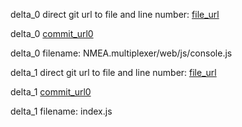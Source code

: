 delta_0 direct git url to file and line number: [file_url](https://www.github.com/OlivierLD/raspberry-coffee/commit/e5fededc8042208018d219aca3cb4f4d2fbb0226/#diff-f221aa15667ae3d0b717b0c0dfd3bf88ca5480d38f494383c8f96dae30ae3f6aL5)

delta_0 [commit_url0](https://www.github.com/OlivierLD/raspberry-coffee/commit/e5fededc8042208018d219aca3cb4f4d2fbb0226)

delta_0 filename: NMEA.multiplexer/web/js/console.js



delta_1 direct git url to file and line number: [file_url](https://www.github.com/koajs/koa-hbs/commit/19738e12e0f7cadc82ed0ed1dd658cc10c968ab0/#diff-e727e4bdf3657fd1d798edcd6b099d6e092f8573cba266154583a746bba0f346L232)

delta_1 [commit_url0](https://www.github.com/koajs/koa-hbs/commit/19738e12e0f7cadc82ed0ed1dd658cc10c968ab0)

delta_1 filename: index.js



